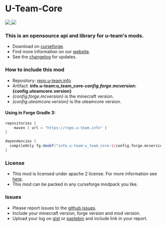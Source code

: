# U-Team-Core

[
![](http://cf.way2muchnoise.eu/u-team-core.svg)
![](http://cf.way2muchnoise.eu/versions/u-team-core.svg)
](https://www.curseforge.com/minecraft/mc-mods/u-team-core)

### This is an opensource api and library for u-team's mods.

- Download on [curseforge](https://www.curseforge.com/minecraft/mc-mods/u-team-core).  
- Find more information on our [website](https://u-team.info/mods/uteamcore).
- See the [changelog](CHANGELOG.md) for updates.

### How to include this mod

- Repository: [repo.u-team.info](https://repo.u-team.info)
- Artifact: **info.u-team:u_team_core-${config.forge.mcversion}:${config.uteamcore.version}** 
- *{config.forge.mcversion}* is the minecraft version.
- *{config.uteamcore.version}* is the uteamcore version.

#### Using in Forge Gradle 3:
```gradle
repositories {
    maven { url = "https://repo.u-team.info" }
}

dependencies {
  compileOnly fg.deobf("info.u-team:u_team_core-${config.forge.mcversion}:${config.uteamcore.version}")
}
```

### License

- This mod is licensed under apache 2 license. For more information see [here](LICENSE).  
- This mod can be packed in any curseforge modpack you like.

### Issues

- Please report issues to the [github issues](../../issues).
- Include your minecraft version, forge version and mod version.
- Upload your log on [gist](https://gist.github.com) or [pastebin](https://pastebin.com) and include link in your report.
